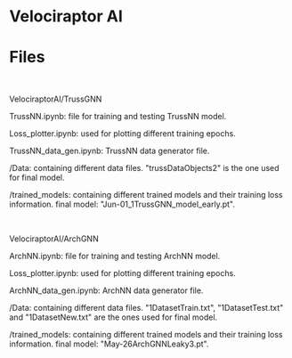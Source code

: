 # Velociraptor AI

# Files

<br/>

VelociraptorAI/TrussGNN 

TrussNN.ipynb: file for training and testing TrussNN model. 

Loss_plotter.ipynb: used for plotting different training epochs. 

TrussNN_data_gen.ipynb: TrussNN data generator file. 

/Data: containing different data files. "trussDataObjects2" is the one used for final model. 

/trained_models: containing different trained models and their training loss information. final model: "Jun-01_1TrussGNN_model_early.pt". 

<br/>

VelociraptorAI/ArchGNN 

ArchNN.ipynb: file for training and testing ArchNN model.

Loss_plotter.ipynb: used for plotting different training epochs. 

ArchNN_data_gen.ipynb: ArchNN data generator file. 

/Data: containing different data files. "1DatasetTrain.txt", "1DatasetTest.txt" and "1DatasetNew.txt" are the ones used for final model. 

/trained_models: containing different trained models and their training loss information. final model: "May-26ArchGNNLeaky3.pt". 

